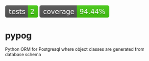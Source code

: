 [![Tests](https://raw.githubusercontent.com/sapetnioc/pypog/reports/pypog%2Cmain/tests.svg)](https://htmlpreview.github.io/?https://github.com/sapetnioc/pypog/reports/pypog,main/tests.html)
[![Coverage](https://raw.githubusercontent.com/sapetnioc/pypog/reports/pypog%2Cmain/coverage.svg)](https://htmlpreview.github.io/?https://github.com/sapetnioc/pypog/reports/pypog,main/coverage/index.html)
# pypog
Python ORM for Postgresql where object classes are generated from database schema
